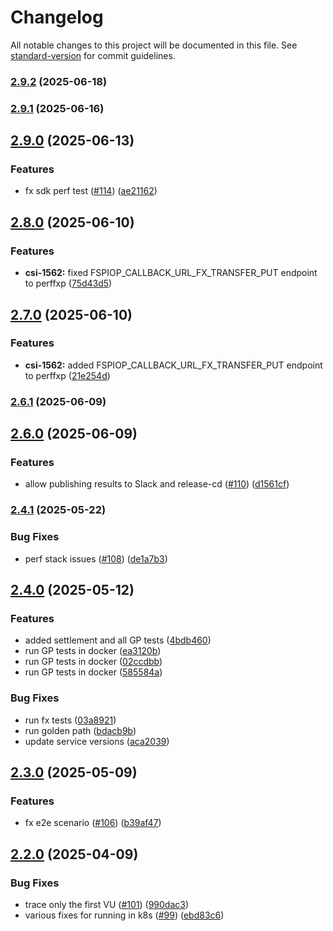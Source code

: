# Changelog

All notable changes to this project will be documented in this file. See [standard-version](https://github.com/conventional-changelog/standard-version) for commit guidelines.

### [2.9.2](https://github.com/mojaloop/ml-core-test-harness/compare/v2.9.1...v2.9.2) (2025-06-18)

### [2.9.1](https://github.com/mojaloop/ml-core-test-harness/compare/v2.9.0...v2.9.1) (2025-06-16)

## [2.9.0](https://github.com/mojaloop/ml-core-test-harness/compare/v2.8.0...v2.9.0) (2025-06-13)


### Features

* fx sdk perf test ([#114](https://github.com/mojaloop/ml-core-test-harness/issues/114)) ([ae21162](https://github.com/mojaloop/ml-core-test-harness/commit/ae2116207c91ecdcf2f493932ca6a4a57c159a0c))

## [2.8.0](https://github.com/mojaloop/ml-core-test-harness/compare/v2.7.0...v2.8.0) (2025-06-10)


### Features

* **csi-1562:** fixed FSPIOP_CALLBACK_URL_FX_TRANSFER_PUT endpoint to perffxp ([75d43d5](https://github.com/mojaloop/ml-core-test-harness/commit/75d43d533cbacba36c658b138c760b363bcd11fa))

## [2.7.0](https://github.com/mojaloop/ml-core-test-harness/compare/v2.6.1...v2.7.0) (2025-06-10)


### Features

* **csi-1562:** added FSPIOP_CALLBACK_URL_FX_TRANSFER_PUT endpoint to perffxp ([21e254d](https://github.com/mojaloop/ml-core-test-harness/commit/21e254dd9b2c8955457cec0b4d5d538fa25a0529))

### [2.6.1](https://github.com/mojaloop/ml-core-test-harness/compare/v2.6.0...v2.6.1) (2025-06-09)

## [2.6.0](https://github.com/mojaloop/ml-core-test-harness/compare/v2.4.1...v2.6.0) (2025-06-09)


### Features

* allow publishing results to Slack and release-cd ([#110](https://github.com/mojaloop/ml-core-test-harness/issues/110)) ([d1561cf](https://github.com/mojaloop/ml-core-test-harness/commit/d1561cffaad71baa67bcf8a707bdaf3bf908036b))

### [2.4.1](https://github.com/mojaloop/ml-core-test-harness/compare/v2.4.0...v2.4.1) (2025-05-22)


### Bug Fixes

* perf stack issues ([#108](https://github.com/mojaloop/ml-core-test-harness/issues/108)) ([de1a7b3](https://github.com/mojaloop/ml-core-test-harness/commit/de1a7b3acf9045fb9faa28ed99cd40b15df5b631))

## [2.4.0](https://github.com/mojaloop/ml-core-test-harness/compare/v2.3.0...v2.4.0) (2025-05-12)


### Features

* added settlement and all GP tests ([4bdb460](https://github.com/mojaloop/ml-core-test-harness/commit/4bdb4601b7f79485b35ec42ed9de776e18296b59))
* run GP tests in docker ([ea3120b](https://github.com/mojaloop/ml-core-test-harness/commit/ea3120b469d81433ce287914b8958d74e55c19ad))
* run GP tests in docker ([02ccdbb](https://github.com/mojaloop/ml-core-test-harness/commit/02ccdbbaa056115c5f8c5360b58d0f85d9bd59b7))
* run GP tests in docker ([585584a](https://github.com/mojaloop/ml-core-test-harness/commit/585584a14120986d1e5f6058344ee0a394a7873a))


### Bug Fixes

* run fx tests ([03a8921](https://github.com/mojaloop/ml-core-test-harness/commit/03a8921af52110e1694ff3bed38f45968afa3587))
* run golden path ([bdacb9b](https://github.com/mojaloop/ml-core-test-harness/commit/bdacb9b934df0981aad61801776cff52960b2308))
* update service versions ([aca2039](https://github.com/mojaloop/ml-core-test-harness/commit/aca20394cb43bb2a450bc104483e1dbb2a019224))

## [2.3.0](https://github.com/mojaloop/ml-core-test-harness/compare/v2.2.1...v2.3.0) (2025-05-09)


### Features

* fx e2e scenario ([#106](https://github.com/mojaloop/ml-core-test-harness/issues/106)) ([b39af47](https://github.com/mojaloop/ml-core-test-harness/commit/b39af47ffbd2b8a2217c0dc2242ad022b1e39b60))

## [2.2.0](https://github.com/mojaloop/ml-core-test-harness/compare/v2.1.3...v2.2.0) (2025-04-09)


### Bug Fixes

* trace only the first VU ([#101](https://github.com/mojaloop/ml-core-test-harness/issues/101)) ([990dac3](https://github.com/mojaloop/ml-core-test-harness/commit/990dac3641e7af68c3d6ea73ac7d85763dc89629))
* various fixes for running in k8s ([#99](https://github.com/mojaloop/ml-core-test-harness/issues/99)) ([ebd83c6](https://github.com/mojaloop/ml-core-test-harness/commit/ebd83c6157e3e7d6079f97cc936245a57baf9383))

